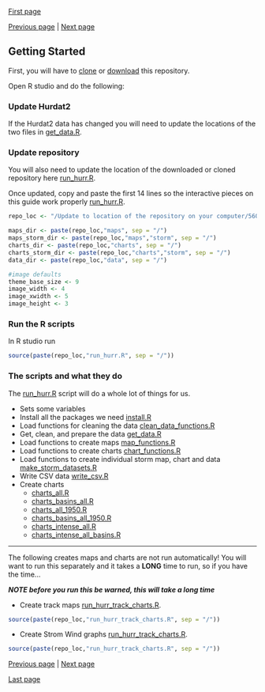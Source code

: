 [First page](1st.md)

[Previous page](start.md) | [Next page](3rd.md)
## Getting Started

First, you will have to [clone](https://github.com/daveism/560-prez) or [download](https://github.com/daveism/560-prez/archive/master.zip) this repository.

Open R studio and do the following:

### Update Hurdat2
If the Hurdat2 data has changed you will need to update the locations of the two files in [get_data.R](get_data.R#L7-L8).  


### Update repository
You will also need to update the location of the downloaded or cloned repository here [run_hurr.R](run_hurr.R#L1).  

Once updated, copy and paste the first 14 lines so the interactive pieces on this guide work properly [run_hurr.R](https://github.com/daveism/560-prez/blob/master/run_hurr.R#L1:L14).

```r
repo_loc <- "/Update to location of the repository on your computer/560-prez"

maps_dir <- paste(repo_loc,"maps", sep = "/")
maps_storm_dir <- paste(repo_loc,"maps","storm", sep = "/")
charts_dir <- paste(repo_loc,"charts", sep = "/")
charts_storm_dir <- paste(repo_loc,"charts","storm", sep = "/")
data_dir <- paste(repo_loc,"data", sep = "/")

#image defaults
theme_base_size <- 9
image_width <- 4
image_xwidth <- 5
image_height <- 3

```

### Run the R scripts
In R studio run

```r
source(paste(repo_loc,"run_hurr.R", sep = "/"))
```

### The scripts and what they do
The [run_hurr.R](run_hurr.R) script will do a whole lot of things for us.
- Sets some variables
- Install all the packages we need [install.R](install.R)
- Load functions for cleaning the data [clean_data_functions.R](clean_data_functions.R)
- Get, clean, and prepare the data [get_data.R](get_data.R)
- Load functions to create maps [map_functions.R](map_functions.R)
- Load functions to create charts [chart_functions.R](chart_functions.R)
- Load functions to create individual storm map, chart and data [make_storm_datasets.R](make_storm_datasets.R)
- Write CSV data [write_csv.R](write_csv.R)
- Create charts
  - [charts_all.R]()
  - [charts_basins_all.R]()
  - [charts_all_1950.R]()
  - [charts_basins_all_1950.R]()
  - [charts_intense_all.R]()
  - [charts_intense_all_basins.R]()


---

The following creates maps and charts are not run automatically!  You will want to run this separately and it takes a **LONG** time to run, so if you have the time...

***NOTE before you run this be warned, this will take a long time***
- Create track maps  [run_hurr_track_charts.R](run_hurr_track_charts.R).  

```r
source(paste(repo_loc,"run_hurr_track_charts.R", sep = "/"))
```

- Create Strom Wind graphs [run_hurr_track_charts.R](run_hurr_track_charts.R).

```r
source(paste(repo_loc,"run_hurr_track_charts.R", sep = "/"))
```

[Previous page](start.md) | [Next page](3rd.md)

[Last page](last.md)
